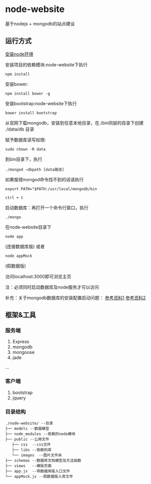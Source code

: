 # node-website
基于nodejs + mongodb的站点建设

## 运行方式

[安装node环境](https://nodejs.org/en/)
  
安装项目的依赖模块:node-website下执行
```shell
npm install
```

安装bower:
```shell
npm install bower -g
```

安装bootstrap:node-website下执行
```shell
bower install bootstrap
```


从官网下载mongodb，安装到任意本地目录，在./bin同层的目录下创建 ./data/db 目录


赋予数据库读写权限:
```shell
sudo chown -R data
```

到bin目录下，执行
```shell
./mongod —dbpath [data路径]
```
如果报错mongod命令找不到的话请执行
```shell
export PATH="$PATH:/usr/local/mongodb/bin
```

```shell
ctrl + t
```
启动数据库：再打开一个命令行窗口，执行
```shell
./mongo
```

在node-website目录下
```shell
node app
```
(连接数据库版)
或者
```shell
node appMock
``` 
(假数据版)

访问localhost:3000即可浏览主页

注：必须同时启动数据库及node服务才可以访问

补充：关于mongodb数据库的安装配置启动问题：
[参考资料1](http://cnodejs.org/topic/547293caa3e2aee40698df0b)
[参考资料2](http://stackoverflow.com/questions/22862808/mongod-comand-not-found-os-x)

## 框架&工具

### 服务端
1. Express
2. mongodb
3. mongoose
4. jade

...

### 客户端
1. bootstrap
2. jquery

### 目录结构
```shell
./node-website/ --目录
├── models --数据模型
├── node_modules --依赖的node模块
├── public --公用文件
   ├── css  --css文件
   ├── libs --依赖的库
   └── images  --图片文件夹
├── schemas --数据库文档模型及方法函数
├── views   --模版页面
├── app.js  --带数据库版入口文件
└── appMock.js --假数据版入库文件
```


